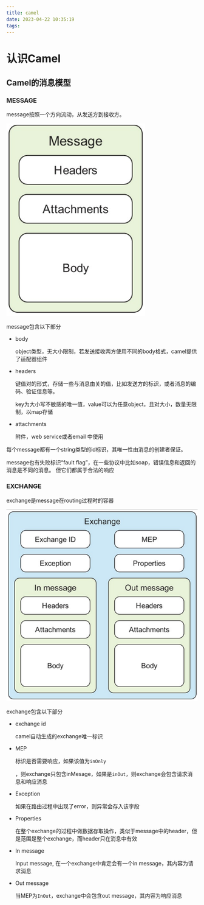 ```yaml
---
title: camel
date: 2023-04-22 10:35:19
tags:
---
```


# 认识Camel

## Camel的消息模型

### MESSAGE

message按照一个方向流动，从发送方到接收方。

![image-20230422203528945](camel/image-20230422203528945.png)

message包含以下部分

- body

  object类型，无大小限制，若发送接收两方使用不同的body格式，camel提供了适配器组件

- headers

  键值对的形式，存储一些与消息由关的值，比如发送方的标识，或者消息的编码、验证信息等。

  key为大小写不敏感的唯一值，value可以为任意object，且对大小，数量无限制，以map存储

- attachments

  附件，web service或者email 中使用

每个message都有一个string类型的id标识，其唯一性由消息的创建者保证。

message也有失败标识“fault flag”，在一些协议中比如soap，错误信息和返回的消息是不同的消息。 但它们都属于合法的响应

### EXCHANGE

exchange是message在routing过程时的容器

![image-20230422203621905](camel/image-20230422203621905.png)

exchange包含以下部分

- exchange id

  camel自动生成的exchange唯一标识

- MEP

  标识是否需要响应，如果该值为`inOnly`

  ，则exchange只包含inMesage，如果是`inOut`，则exchange会包含请求消息和响应消息

- Exception

  如果在路由过程中出现了error，则异常会存入该字段

- Properties

  在整个exchange的过程中做数据存取操作，类似于message中的header，但是范围是整个exchange，而header只在消息中有效

- In message

  Input message, 在一个exchange中肯定会有一个in message，其内容为请求消息

- Out message

  当MEP为`InOut`，exchange中会包含out message，其内容为响应消息



